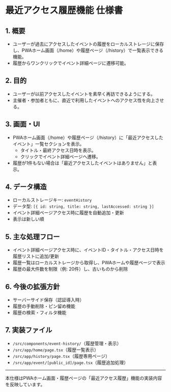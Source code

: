 # 最近アクセス履歴機能 仕様書

## 1. 概要
- ユーザーが過去にアクセスしたイベントの履歴をローカルストレージに保存し、PWAホーム画面（/home）や履歴ページ（/history）で一覧表示できる機能。
- 履歴からワンクリックでイベント詳細ページに遷移可能。

## 2. 目的
- ユーザーが以前アクセスしたイベントを素早く再訪できるようにする。
- 主催者・参加者ともに、直近で利用したイベントへのアクセス性を向上させる。

## 3. 画面・UI
- PWAホーム画面（/home）や履歴ページ（/history）に「最近アクセスしたイベント」一覧セクションを表示。
  - タイトル・最終アクセス日時を表示。
  - クリックでイベント詳細ページへ遷移。
- 履歴が1件もない場合は「最近アクセスしたイベントはありません」と表示。

## 4. データ構造
- ローカルストレージキー: `eventHistory`
- データ型: `[{ id: string, title: string, lastAccessed: string }]`
- イベント詳細ページアクセス時に履歴を自動追加・更新
- 表示は新しい順

## 5. 主な処理フロー
- イベント詳細ページアクセス時に、イベントID・タイトル・アクセス日時を履歴リストに追加/更新
- 履歴一覧はローカルストレージから取得し、PWAホームや履歴ページで表示
- 履歴の最大件数を制限（例: 20件）し、古いものから削除

## 6. 今後の拡張方針
- サーバーサイド保存（認証導入時）
- 履歴の手動削除・ピン留め機能
- 履歴の検索・フィルタ機能

## 7. 実装ファイル
- `/src/components/event-history/`（履歴管理・表示）
- `/src/app/home/page.tsx`（履歴一覧表示）
- `/src/app/history/page.tsx`（履歴専用ページ）
- `/src/app/event/[public_id]/page.tsx`（履歴追加処理）

---

本仕様はPWAホーム画面・履歴ページの「最近アクセス履歴」機能の実装内容を反映しています。
